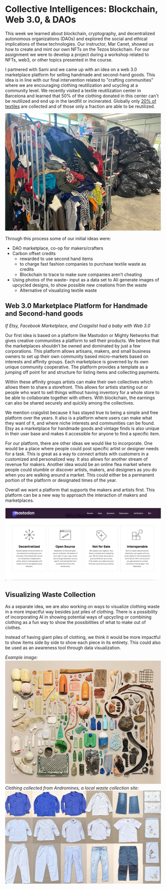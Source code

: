 # Collective Intelligences: Blockchain, Web 3.0, & DAOs

This week we learned about blockchain, cryptography, and decentralized autonomous organizations (DAOs) and explored the social and ethical implications of these technologies. Our instructor, Mar Canet, showed us how to create and mint our own NFTs on the Tezos blockchain. For our assignment we were to develop a project during a workshop related to NFTs, web3, or other topics presented in the course.  

I partnered with Sami and we came up with an idea on a web 3.0 marketplace platform for selling handmade and second-hand goods. This idea is in line with our final intervention related to "crafting communities" where we are encouraging clothing reutilization and ucycling at a community level. We recently visited a textile reutilization center in Barcelona and learned that 50% of the clothing donated in this center can't be reutilized and end up in the landfill or incinerated.  Globally only [20% of textiles](https://theroundup.org/textile-waste-statistics/) are collected and of those only a fraction are able to be reutilized.  

![](../images/term-03/collective_intelligence/waste.png)  

Through this process some of our initial ideas were:  

- DAO marketplace, co-op for makers/crafters
- Carbon offset credits
  - rewarded to use second hand items 
  - to charge fast fashion companies to purchase textile waste as credits
  - Blockchain to trace to make sure companies aren’t cheating 
- Using photos of the waste– input as a data set to AIi generate images of upcycled designs, to show possible new creations from the waste
  - Alternative of visualizing textile waste 

## Web 3.0 Marketplace Platform for Handmade and Second-hand goods  

*If Etsy, Facebook Marketplace, and Craigslist had a baby with Web 3.0*  

Our first idea is based on a platform like Mastodon or Mighty Networks that gives creative communities a platform to sell their products. We believe that the marketplaces shouldn’t be owned and dominated by just a few corporations. This platform allows artisans, makers, and small business owners to set up their own community based micro-markets based on interests and affinity groups. Each marketplace is governed by its own unique community cooperative. The platform provides a template as a jumping off point for and structure for listing items and collecting payments.  

Within these affinity groups artists can make their own collectives which allows them to share a storefront. This allows for artists starting out or people who want to sell things without having inventory for a whole store to be able to collaborate together with others. With blockchain, the earnings can also be shared securely and quickly among the collectives.  

We mention craigslist because it has stayed true to being a simple and free platform over the years. It also is a platform where users can make what they want of it, and where niche interests and communities can be found. Etsy as a marketplace for handmade goods and vintage finds is also unique in their user base and makes it accessible for anyone to find a specific item.  

For our platform, there are other ideas we would like to incorporate. One would be a place where people could post specific artist or designer needs for a task. This is great as a way to connect artists with customers in a customized and personalized way. It also allows for another stream of revenue for makers. Another idea would be an online flea market where people could stumble or discover artists, makers, and designers as you do when you are walking around a market. This could either be a permanent portion of the platform or designated times of the year.  

Overall we want a platform that supports the makers and artists first. This platform can be a new way to approach the interaction of makers and marketplaces.  

![](../images/term-03/collective_intelligence/mastadon.png)  

## Visualizing Waste Collection

As a separate idea, we are also working on ways to visualize clothing waste in a more impactful way besides just piles of clothing. There is a possibility of incorporating AI in showing potential ways of upcycling or combining clothing as a fun way to show the possibilities of what to make out of clothes.  

Instead of having giant piles of clothing, we think it would be more impactful to show items side by side to show each piece in its entirety. This could also be used as an awareness tool through data visualization.  

*Example image:*
![](../images/term-03/collective_intelligence/layoutexample.png)  
*Clothing collected from Andromines, a local waste collection site:*
![](../images/term-03/collective_intelligence/clothingcollection.png)  




